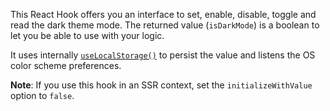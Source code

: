 This React Hook offers you an interface to set, enable, disable, toggle and read the dark theme mode.
The returned value (`isDarkMode`) is a boolean to let you be able to use with your logic.

It uses internally [`useLocalStorage()`](/react-hook/use-local-storage) to persist the value and listens the OS color scheme preferences.

**Note**: If you use this hook in an SSR context, set the `initializeWithValue` option to `false`.

